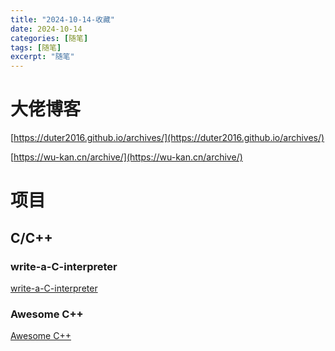 ```yaml
---
title: "2024-10-14-收藏"
date: 2024-10-14
categories: [随笔]
tags: [随笔]
excerpt: "随笔"
---
```


# 大佬博客

[https://duter2016.github.io/archives/](https://duter2016.github.io/archives/)

[https://wu-kan.cn/archive/](https://wu-kan.cn/archive/)

# 项目

## C/C++

### write-a-C-interpreter

[write-a-C-interpreter](https://github.com/lotabout/write-a-C-interpreter)

### Awesome C++

[Awesome C++](https://github.com/fffaraz/awesome-cpp)